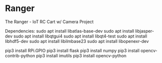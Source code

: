 # Ranger
The Ranger - IoT RC Cart w/ Camera Project


Dependencies:
sudo apt install libatlas-base-dev
sudo apt install libjasper-dev
sudo apt install libqtgui4 
sudo apt install libqt4-test
sudo apt install libhdf5-dev
sudo apt install libilmbase23
sudo apt install libopenexr-dev

pip3 install RPi.GPIO
pip3 install flask
pip3 install numpy
pip3 install opencv-contrib-python
pip3 install imutils
pip3 install opencv-python
